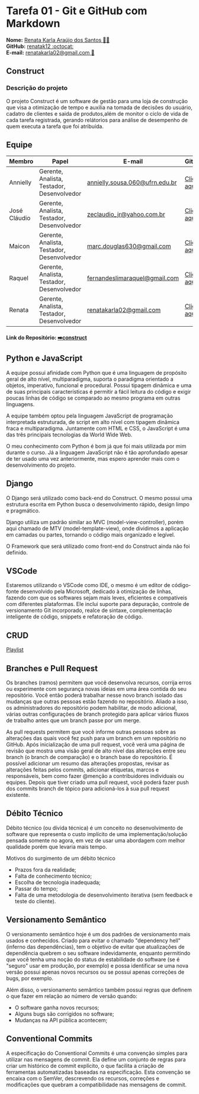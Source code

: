 # Tarefa 01 - Git e GitHub com Markdown

**Nome:** [Renata Karla Araújo dos Santos :woman_technologist:](http://lattes.cnpq.br/4286250622494169)  
**GitHub:** [renatak12 :octocat:](https://github.com/renatak12)  
**E-mail:** [renatakarla02@gmail.com :email:](http://renatakarla02@gmail.com)

## Construct

### Descrição do projeto

O projeto Construct é um software de gestão para uma loja de construção que visa a otimização de tempo e auxilia na tomada de decisões do usuário, cadatro de clientes e saida de produtos,além de monitor o ciclo de vida de cada tarefa registrada, gerando relátorios para análise de desempenho de quem executa a tarefa que foi atribuída.

## Equipe

| Membro    | Papel                                      | E-mail                      | GitHub                                                     |
| --------- | ------------------------------------------ | --------------------------- | ---------------------------------------------------------- |
| Annielly | Gerente, Analista, Testador, Desenvolvedor | annielly.sousa.060@ufrn.edu.br | [Clique aqui](https://github.com/Anniellyfs)        |
| José Cláudio   | Gerente, Analista, Testador, Desenvolvedor |  zeclaudio_jr@yahoo.com.br  | [Clique aqui](https://github.com/ZeClaudio-Jr)   |
| Maicon   | Gerente, Analista, Testador, Desenvolvedor | marc.douglas630@gmail.com | [Clique aqui](https://github.com/mdouglas630) |
| Raquel      | Gerente, Analista, Testador, Desenvolvedor | fernandeslimaraquel@gmail.com           | [Clique aqui](https://github.com/fernandesraquel)       |
| Renata      | Gerente, Analista, Testador, Desenvolvedor | renatakarla02@gmail.com | [Clique aqui](https://github.com/renatak12)       |

#### Link do Repositório: [➡️construct]()

## Python e JavaScript

A equipe possui afinidade com Python que é uma linguagem de propósito geral de alto nível, multiparadigma, suporta o paradigma orientado a objetos, imperativo, funcional e procedural. Possui tipagem dinâmica e uma de suas principais características é permitir a fácil leitura do código e exigir poucas linhas de código se comparado ao mesmo programa em outras linguagens.

A equipe também optou pela linguagem JavaScript de programação interpretada estruturada, de script em alto nível com tipagem dinâmica fraca e multiparadigma. Juntamente com HTML e CSS, o JavaScript é uma das três principais tecnologias da World Wide Web.

O meu conhecimento com Python é bom já que foi mais utilizada por mim durante o curso. Já a linguagem JavaScript não é tão aprofundado apesar de ter usado uma vez anteriormente, mas espero aprender mais com o desenvolvimento do projeto.
## Django 

 O Django será utilizado como back-end do Construct. O mesmo possui uma estrutura escrita em Python busca o desenvolvimento rápido, design limpo e pragmático.

Django utiliza um padrão similar ao MVC (model-view-controller), porém aqui chamado de MTV (model-template-view), onde dividimos a aplicação em camadas ou partes, tornando o código mais organizado e legível.

O Framework que será utilizado como front-end do Construct ainda não foi definido.

## VSCode

Estaremos utilizando o VSCode como IDE, o mesmo é um editor de código-fonte desenvolvido pela Microsoft, dedicado à otimização de linhas, fazendo com que os softwares sejam mais leves, eficientes e compatíveis com diferentes plataformas.
Ele inclui suporte para depuração, controle de versionamento Git incorporado, realce de sintaxe, complementação inteligente de código, snippets e refatoração de código.

## CRUD

[Playlist](https://www.youtube.com/watch?v=EPzUN97KvNU&list=PLuJZH5pDX4GKrPyVImrii6mZ3kdwAOLvv)

## Branches e Pull Request

Os branches (ramos) permitem que você desenvolva recursos, corrija erros ou experimente com segurança novas ideias em uma área contida do seu repositório. Você então poderá trabalhar nesse novo branch isolado das mudanças que outras pessoas estão fazendo no repositório. Aliado a isso, os administradores do repositório podem habilitar, de modo adicional, várias outras configurações de branch protegido para aplicar vários fluxos de trabalho antes que um branch passe por um merge.

As pull requests permitem que você informe outras pessoas sobre as alterações das quais você fez push para um branch em um repositório no GitHub. Após inicialização de uma pull request, você verá uma página de revisão que mostra uma visão geral de alto nível das alterações entre seu branch (o branch de comparação) e o branch base do repositório. É possível adicionar um resumo das alterações propostas, revisar as alterações feitas pelos commits, adicionar etiquetas, marcos e responsáveis, bem como fazer @menção a contribuidores individuais ou equipes. Depois que tiver criado uma pull request, você poderá fazer push dos commits branch de tópico para adicioná-los à sua pull request existente.

## Débito Técnico

Débito técnico (ou dívida técnica) é um conceito no desenvolvimento de software que representa o custo implícito de uma implementação/solução pensada somente no agora, em vez de usar uma abordagem com melhor qualidade porém que levaria mais tempo.

Motivos do surgimento de um débito técnico

* Prazos fora da realidade;
* Falta de conhecimento técnico;
* Escolha de tecnologia inadequada;
* Passar do tempo;
* Falta de uma metodologia de desenvolvimento iterativa (sem feedback e teste do cliente).

## Versionamento Semântico

O versionamento semântico hoje é um dos padrões de versionamento mais usados e conhecidos. Criado para evitar o chamado "dependency hell" (inferno das dependências), tem o objetivo de evitar que atualizações de dependência quebrem o seu software indevidamente, enquanto permitindo que você tenha uma noção do status de estabilidade do software (se é "seguro" usar em produção, por exemplo) e possa identificar se uma nova versão possui apenas novos recursos ou se possui apenas correções de bugs, por exemplo.

Além disso, o versionamento semântico também possui regras que definem o que fazer em relação ao número de versão quando:

* O software ganha novos recursos;
* Alguns bugs são corrigidos no software;
* Mudanças na API pública acontecem;

## Conventional Commits

A especificação do Conventional Commits é uma convenção simples para utilizar nas mensagens de commit. Ela define um conjunto de regras para criar um histórico de commit explícito, o que facilita a criação de ferramentas automatizadas baseadas na especificação. Esta convenção se encaixa com o SemVer, descrevendo os recursos, correções e modificações que quebram a compatibilidade nas mensagens de commit.
